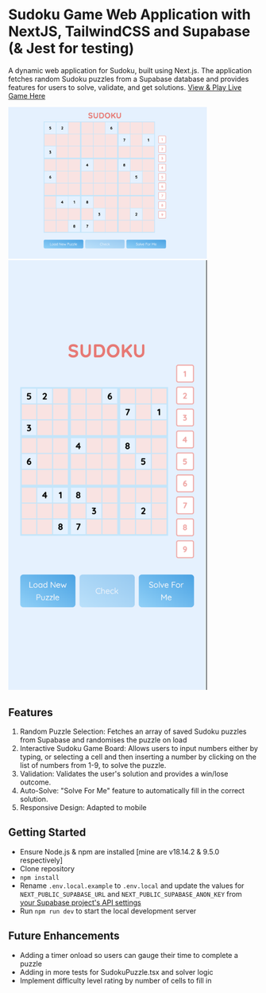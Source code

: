 # Sudoku Game Web Application with NextJS, TailwindCSS and Supabase (& Jest for testing)

A dynamic web application for Sudoku, built using Next.js. The application fetches random Sudoku puzzles from a Supabase database and provides features for users to solve, validate, and get solutions.
[View & Play Live Game Here](https://nextjs-with-supabase-liard-seven.vercel.app/)

<img src="/screenshots/sudokuweb.png" alt="Sudoku Board" width="400"/>
<img src="/screenshots/sudokumobile.png" alt="Sudoku Board" width="400"/>

## Features

1. Random Puzzle Selection: Fetches an array of saved Sudoku puzzles from Supabase and randomises the puzzle on load
2. Interactive Sudoku Game Board: Allows users to input numbers either by typing, or selecting a cell and then inserting a number by clicking on the list of numbers from 1-9, to solve the puzzle.
3. Validation: Validates the user's solution and provides a win/lose outcome.
4. Auto-Solve: "Solve For Me" feature to automatically fill in the correct solution.
5. Responsive Design: Adapted to mobile

## Getting Started

- Ensure Node.js & npm are installed [mine are v18.14.2 & 9.5.0 respectively]
- Clone repository
- `npm install`
- Rename `.env.local.example` to `.env.local` and update the values for `NEXT_PUBLIC_SUPABASE_URL` and `NEXT_PUBLIC_SUPABASE_ANON_KEY` from [your Supabase project's API settings](https://app.supabase.com/project/_/settings/api)
- Run `npm run dev` to start the local development server

## Future Enhancements
- Adding a timer onload so users can gauge their time to complete a puzzle
- Adding in more tests for SudokuPuzzle.tsx and solver logic
- Implement difficulty level rating by number of cells to fill in